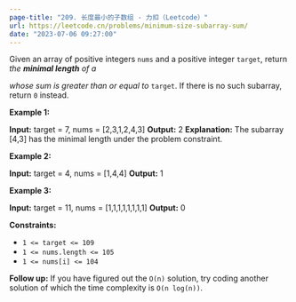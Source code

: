 ```yaml
---
page-title: "209. 长度最小的子数组 - 力扣（Leetcode）"
url: https://leetcode.cn/problems/minimum-size-subarray-sum/
date: "2023-07-06 09:27:00"
---
```

Given an array of positive integers `nums` and a positive integer `target`, return *the **minimal length** of a*

*whose sum is greater than or equal to* `target`. If there is no such subarray, return `0` instead.

**Example 1:**

**Input:** target = 7, nums = \[2,3,1,2,4,3\]
**Output:** 2
**Explanation:** The subarray \[4,3\] has the minimal length under the problem constraint.

**Example 2:**

**Input:** target = 4, nums = \[1,4,4\]
**Output:** 1

**Example 3:**

**Input:** target = 11, nums = \[1,1,1,1,1,1,1,1\]
**Output:** 0

**Constraints:**

-   `1 <= target <= 109`
-   `1 <= nums.length <= 105`
-   `1 <= nums[i] <= 104`

**Follow up:** If you have figured out the `O(n)` solution, try coding another solution of which the time complexity is `O(n log(n))`.